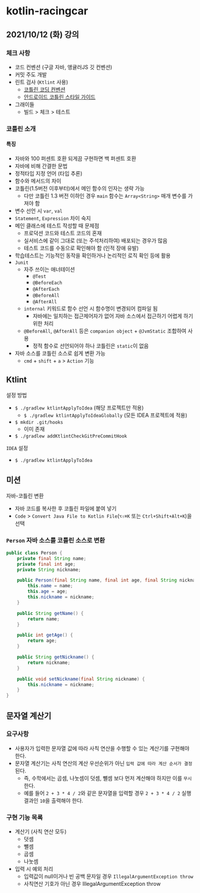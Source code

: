 # kotlin-racingcar

## 2021/10/12 (화) 강의

### 체크 사항
* 코드 컨벤션 (구글 자바, 앵귤러JS 깃 컨벤션)
* 커밋 주도 개발
* 린트 검사 (`Ktlint` 사용)
  * [코틀린 코딩 컨벤션](https://kotlinlang.org/docs/coding-conventions.html#interface-implementation-layout0)
  * [안드로이드 코틀린 스타일 가이드](https://developer.android.com/kotlin/style-guide)
* 그래이들
  * 빌드 > 체크 > 테스트

### 코틀린 소개

#### 특징
* 자바와 100 퍼센트 호환 되게끔 구현하면 백 퍼센트 호환
* 자바에 비해 간결한 문법
* 정적타입 지정 언어 (타입 추론)
* 함수와 메서드의 차이
* 코틀린(1.5버전 이후부터)에서 메인 함수의 인자는 생략 가능
  * 다만 코틀린 1.3 버전 이하인 경우 `main` 함수는 `Array<String>` 매개 변수를 가져야 함
* 변수 선언 시 `var`, `val`
* `Statement`, `Expression` 차이 숙지
* 메인 클래스에 테스트 작성할 때 문제점
  * 프로덕션 코드와 테스트 코드의 혼재
  * 실서비스에 같이 그대로 (또는 주석처리하여) 배포되는 경우가 많음
  * 테스트 코드를 수동으로 확인해야 함 (인적 장애 유발)
* 학습테스트는 기능적인 동작을 확인하거나 논리적인 로직 확인 등에 활용
* `Junit`
  * 자주 쓰이는 애너테이션
    * `@Test`
    * `@BeforeEach`
    * `@AfterEach`
    * `@BeforeAll`
    * `@AfterAll`
  * `internal` 키워드로 함수 선언 시 함수명이 변경되어 컴파일 됨
    * 자바에는 일치하는 접근제어자가 없어 자바 소스에서 접근하기 어렵게 하기 위한 처리
  * `@BeforeAll`, `@AfterAll` 등은 `companion object` + `@JvmStatic` 조합하여 사용
    * 정적 함수로 선언되어야 하나 코틀린은 `static`이 없음
* 자바 소스를 코틀린 소스로 쉽게 변환 가능
  * `cmd` + `shift` + `a` > `Action` 기능

## Ktlint
설정 방법
* `$ ./gradlew ktlintApplyToIdea` (해당 프로젝트만 적용)
  * `$ ./gradlew ktlintApplyToIdeaGlobally` (모든 IDEA 프로젝트에 적용)
* `$ mkdir .git/hooks`
  * 이미 존재
* `$ ./gradlew addKtlintCheckGitPreCommitHook`

`IDEA` 설정
* `$ ./gradlew ktlintApplyToIdea`

## 미션
자바-코틀린 변환
* 자바 코드를 복사한 후 코틀린 파일에 붙여 넣기
* `Code` > `Convert Java File to Kotlin File`(`⌥⇧⌘K` 또는 `Ctrl+Shift+Alt+K`)을 선택

### `Person` 자바 소스를 코틀린 소스로 변환
~~~Java
public class Person {
    private final String name;
    private final int age;
    private String nickname;

    public Person(final String name, final int age, final String nickname) {
        this.name = name;
        this.age = age;
        this.nickname = nickname;
    }

    public String getName() {
        return name;
    }

    public int getAge() {
        return age;
    }

    public String getNickname() {
        return nickname;
    }

    public void setNickname(final String nickname) {
        this.nickname = nickname;
    }
}
~~~

## 문자열 계산기

### 요구사항
* 사용자가 입력한 문자열 값에 따라 사칙 연산을 수행할 수 있는 계산기를 구현해야 한다.
* 문자열 계산기는 사칙 연산의 계산 우선순위가 아닌 `입력 값에 따라 계산 순서가 결정`된다.
  * 즉, 수학에서는 곱셈, 나눗셈이 덧셈, 뺄셈 보다 먼저 계산해야 하지만 이를 `무시`한다.
  * 예를 들어 `2 + 3 * 4 / 2`와 같은 문자열을 입력할 경우 `2 + 3 * 4 / 2` 실행 결과인 `10`을 출력해야 한다.

### 구현 기능 목록
* 계산기 (사칙 연산 모두)
  * 덧셈
  * 뺄셈
  * 곱셈
  * 나눗셈
* 입력 시 예외 처리
  * 입력값이 null이거나 빈 공백 문자일 경우 `IllegalArgumentException throw`
  * 사칙연산 기호가 아닌 경우 IllegalArgumentException throw
